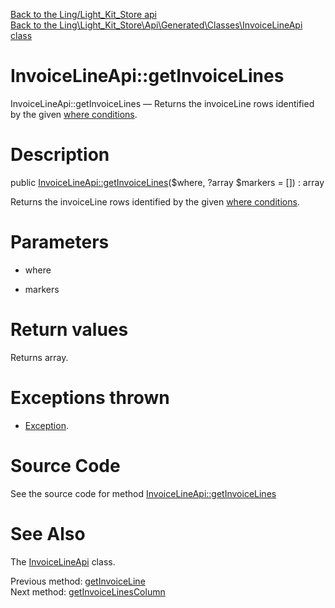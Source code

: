 [Back to the Ling/Light_Kit_Store api](https://github.com/lingtalfi/Light_Kit_Store/blob/master/doc/api/Ling/Light_Kit_Store.md)<br>
[Back to the Ling\Light_Kit_Store\Api\Generated\Classes\InvoiceLineApi class](https://github.com/lingtalfi/Light_Kit_Store/blob/master/doc/api/Ling/Light_Kit_Store/Api/Generated/Classes/InvoiceLineApi.md)


InvoiceLineApi::getInvoiceLines
================



InvoiceLineApi::getInvoiceLines — Returns the invoiceLine rows identified by the given [where conditions](https://github.com/lingtalfi/SimplePdoWrapper#the-where-conditions).




Description
================


public [InvoiceLineApi::getInvoiceLines](https://github.com/lingtalfi/Light_Kit_Store/blob/master/doc/api/Ling/Light_Kit_Store/Api/Generated/Classes/InvoiceLineApi/getInvoiceLines.md)($where, ?array $markers = []) : array




Returns the invoiceLine rows identified by the given [where conditions](https://github.com/lingtalfi/SimplePdoWrapper#the-where-conditions).




Parameters
================


- where

    

- markers

    


Return values
================

Returns array.


Exceptions thrown
================

- [Exception](http://php.net/manual/en/class.exception.php).&nbsp;







Source Code
===========
See the source code for method [InvoiceLineApi::getInvoiceLines](https://github.com/lingtalfi/Light_Kit_Store/blob/master/Api/Generated/Classes/InvoiceLineApi.php#L199-L204)


See Also
================

The [InvoiceLineApi](https://github.com/lingtalfi/Light_Kit_Store/blob/master/doc/api/Ling/Light_Kit_Store/Api/Generated/Classes/InvoiceLineApi.md) class.

Previous method: [getInvoiceLine](https://github.com/lingtalfi/Light_Kit_Store/blob/master/doc/api/Ling/Light_Kit_Store/Api/Generated/Classes/InvoiceLineApi/getInvoiceLine.md)<br>Next method: [getInvoiceLinesColumn](https://github.com/lingtalfi/Light_Kit_Store/blob/master/doc/api/Ling/Light_Kit_Store/Api/Generated/Classes/InvoiceLineApi/getInvoiceLinesColumn.md)<br>

